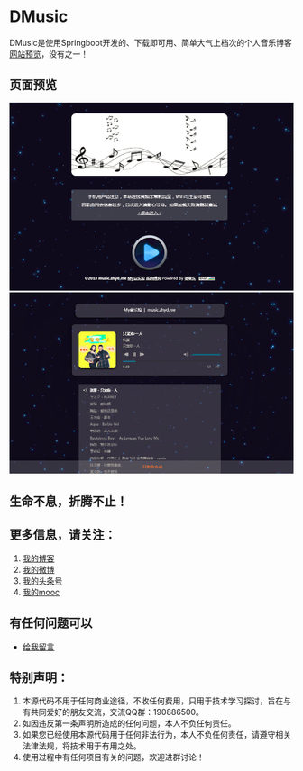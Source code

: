 # DMusic

DMusic是使用Springboot开发的、下载即可用、简单大气上档次的个人音乐博客 [网站预览](http://music.zhyd.me)，没有之一！

## 页面预览

![首页](docs/img/music-index.png)
![列表](docs/img/music-list.png)

## 生命不息，折腾不止！
## 更多信息，请关注：
1. [我的博客](https://www.zhyd.me)
2. [我的微博](http://weibo.com/211230415)
3. [我的头条号](http://www.toutiao.com/c/user/3286958681/)
4. [我的mooc](http://www.imooc.com/u/1175248/articles)

## 有任何问题可以
- [给我留言](https://www.zhyd.me/guestbook)

## 特别声明：
1. 本源代码不用于任何商业途径，不收任何费用，只用于技术学习探讨，旨在与有共同爱好的朋友交流，交流QQ群：190886500。
2. 如因违反第一条声明所造成的任何问题，本人不负任何责任。
3. 如果您已经使用本源代码用于任何非法行为，本人不负任何责任，请遵守相关法津法规，将技术用于有用之处。
4. 使用过程中有任何项目有关的问题，欢迎进群讨论！
